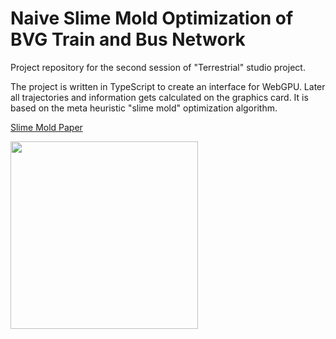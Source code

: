 # Naive Slime Mold Optimization of BVG Train and Bus Network 

Project repository for the second session of "Terrestrial" studio project.

The project is written in TypeScript to create an interface for WebGPU. Later all trajectories and information gets calculated on the graphics card. It is based on the meta heuristic "slime mold" optimization algorithm. 

[Slime Mold Paper](https://uwe-repository.worktribe.com/output/980579)


<img src="https://payload.cargocollective.com/1/18/598881/13800048/network_2.gif" width="300px">
